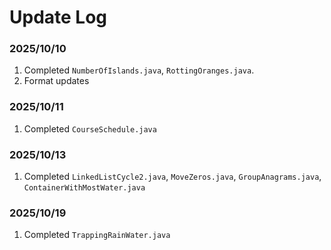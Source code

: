 # Update Log

### 2025/10/10

1. Completed `NumberOfIslands.java`, `RottingOranges.java`.
2. Format updates

### 2025/10/11

1. Completed `CourseSchedule.java`

### 2025/10/13

1. Completed `LinkedListCycle2.java`, `MoveZeros.java`, `GroupAnagrams.java`, `ContainerWithMostWater.java`

### 2025/10/19

1. Completed `TrappingRainWater.java`

